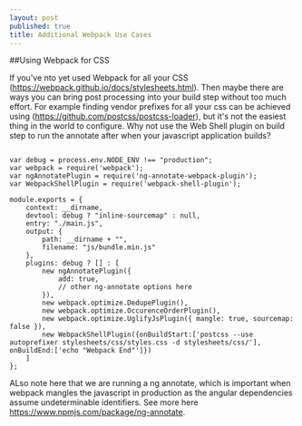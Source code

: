 ```yaml
---
layout: post
published: true
title: Additional Webpack Use Cases
---
```

##Using Webpack for CSS

If you've nto yet used Webpack for all your CSS (https://webpack.github.io/docs/stylesheets.html). Then maybe there are ways you can bring post processing into your build step without too much effort. For example finding vendor prefixes for all your css can be achieved using (https://github.com/postcss/postcss-loader), but it's not the easiest thing in the world to configure. Why not use the Web Shell plugin on build step to run the annotate after when your javascript application builds?

~~~

var debug = process.env.NODE_ENV !== "production";
var webpack = require('webpack');
var ngAnnotatePlugin = require('ng-annotate-webpack-plugin');
var WebpackShellPlugin = require('webpack-shell-plugin');

module.exports = {
    context: __dirname,
    devtool: debug ? "inline-sourcemap" : null,
    entry: "./main.js",
    output: {
        path: __dirname + "",
        filename: "js/bundle.min.js"
    },
    plugins: debug ? [] : [
        new ngAnnotatePlugin({
            add: true,
            // other ng-annotate options here
        }),
        new webpack.optimize.DedupePlugin(),
        new webpack.optimize.OccurenceOrderPlugin(),
        new webpack.optimize.UglifyJsPlugin({ mangle: true, sourcemap: false }),
        new WebpackShellPlugin({onBuildStart:['postcss --use autoprefixer stylesheets/css/styles.css -d stylesheets/css/'], onBuildEnd:['echo "Webpack End"']})
    ]
};

~~~

ALso note here that we are running a ng annotate, which is important when webpack mangles the javascript in production as the angular dependencies assume undeterminable identifiers. See more here https://www.npmjs.com/package/ng-annotate.
